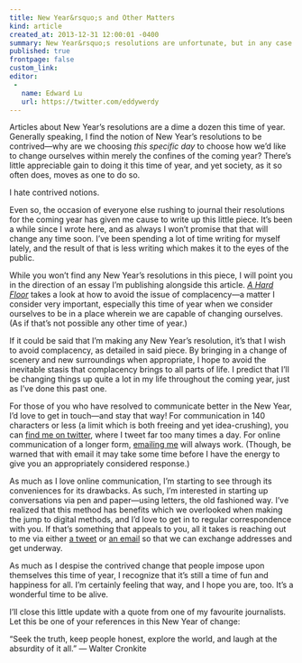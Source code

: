 ```yaml
---
title: New Year&rsquo;s and Other Matters
kind: article
created_at: 2013-12-31 12:00:01 -0400
summary: New Year&rsquo;s resolutions are unfortunate, but in any case here&rsquo;s my look at 2014.
published: true
frontpage: false
custom_link: 
editor:
 -
   name: Edward Lu
   url: https://twitter.com/eddywerdy
---
```


Articles about New Year&rsquo;s resolutions are a dime a dozen this time of year. Generally speaking, I find the notion of New Year&rsquo;s resolutions to be contrived&mdash;why are we choosing *this specific day* to choose how we&rsquo;d like to change ourselves within merely the confines of the coming year? There&rsquo;s little appreciable gain to doing it this time of year, and yet society, as it so often does, moves as one to do so.

I hate contrived notions.

Even so, the occasion of everyone else rushing to journal their resolutions for the coming year has given me cause to write up this little piece. It&rsquo;s been a while since I wrote here, and as always I won&rsquo;t promise that that will change any time soon. I&rsquo;ve been spending a lot of time writing for myself lately, and the result of that is less writing which makes it to the eyes of the public.

While you won&rsquo;t find any New Year&rsquo;s resolutions in this piece, I will point you in the direction of an essay I&rsquo;m publishing alongside this article. *[A Hard Floor](http://ecustom.ca/articles/a-hard-floor/)* takes a look at how to avoid the issue of complacency&mdash;a matter I consider very important, especially this time of year when we consider ourselves to be in a place wherein we are capable of changing ourselves. (As if that&rsquo;s not possible any other time of year.)

If it could be said that I&rsquo;m making any New Year&rsquo;s resolution, it&rsquo;s that I wish to avoid complacency, as detailed in said piece. By bringing in a change of scenery and new surroundings when appropriate, I hope to avoid the inevitable stasis that complacency brings to all parts of life. I predict that I&rsquo;ll be changing things up quite a lot in my life throughout the coming year, just as I&rsquo;ve done this past one.

For those of you who have resolved to communicate better in the New Year, I&rsquo;d love to get in touch&mdash;and stay that way! For communication in 140 characters or less (a limit which is both freeing and yet idea-crushing), you can [find me on twitter](https://twitter.com/lchski), where I tweet far too many times a day. For online communication of a longer form, [emailing me](mailto:lucas@ecustom.ca) will always work. (Though, be warned that with email it may take some time before I have the energy to give you an appropriately considered response.)

As much as I love online communication, I&rsquo;m starting to see through its conveniences for its drawbacks. As such, I&rsquo;m interested in starting up conversations via pen and paper&mdash;using letters, the old fashioned way. I&rsquo;ve realized that this method has benefits which we overlooked when making the jump to digital methods, and I&rsquo;d love to get in to regular correspondence with you. If that&rsquo;s something that appeals to you, all it takes is reaching out to me via either [a tweet](https://twitter.com/lchski) or [an email](mailto:lucas@ecustom.ca) so that we can exchange addresses and get underway.

As much as I despise the contrived change that people impose upon themselves this time of year, I recognize that it&rsquo;s still a time of fun and happiness for all. I&rsquo;m certainly feeling that way, and I hope you are, too. It&rsquo;s a wonderful time to be alive.

I&rsquo;ll close this little update with a quote from one of my favourite journalists. Let this be one of your references in this New Year of change:

&ldquo;Seek the truth, keep people honest, explore the world, and laugh at the absurdity of it all.&rdquo; &mdash; Walter Cronkite